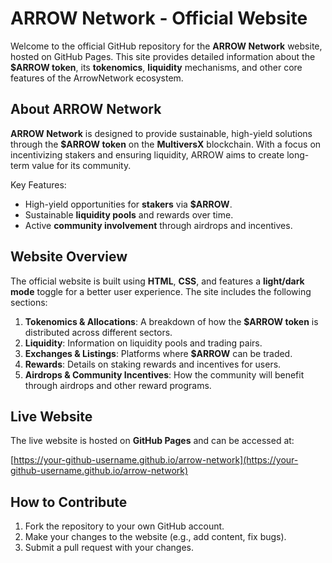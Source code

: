 # ARROW Network - Official Website

Welcome to the official GitHub repository for the **ARROW Network** website, hosted on GitHub Pages. This site provides detailed information about the **$ARROW token**, its **tokenomics**, **liquidity** mechanisms, and other core features of the ArrowNetwork ecosystem.

## About ARROW Network

**ARROW Network** is designed to provide sustainable, high-yield solutions through the **$ARROW token** on the **MultiversX** blockchain. With a focus on incentivizing stakers and ensuring liquidity, ARROW aims to create long-term value for its community.

Key Features:
- High-yield opportunities for **stakers** via **$ARROW**.
- Sustainable **liquidity pools** and rewards over time.
- Active **community involvement** through airdrops and incentives.

## Website Overview

The official website is built using **HTML**, **CSS**, and features a **light/dark mode** toggle for a better user experience. The site includes the following sections:

1. **Tokenomics & Allocations**: A breakdown of how the **$ARROW token** is distributed across different sectors.
2. **Liquidity**: Information on liquidity pools and trading pairs.
3. **Exchanges & Listings**: Platforms where **$ARROW** can be traded.
4. **Rewards**: Details on staking rewards and incentives for users.
5. **Airdrops & Community Incentives**: How the community will benefit through airdrops and other reward programs.

## Live Website

The live website is hosted on **GitHub Pages** and can be accessed at:

[https://your-github-username.github.io/arrow-network](https://your-github-username.github.io/arrow-network)

## How to Contribute

1. Fork the repository to your own GitHub account.
2. Make your changes to the website (e.g., add content, fix bugs).
3. Submit a pull request with your changes.

